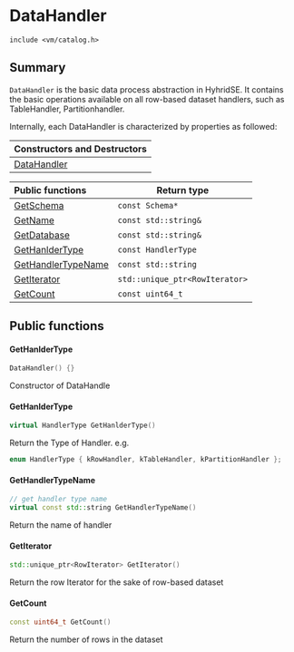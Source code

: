 # DataHandler

`include <vm/catalog.h>`

## Summary

`DataHandler` is the basic data process abstraction in HyhridSE. It contains the basic operations available on all row-based dataset handlers, such as TableHandler, Partitionhandler.

Internally, each DataHandler is characterized by properties as followed:

| Constructors and Destructors |
| :--------------------------- |
| [DataHandler](#DataHandler)  |

| Public functions                          | Return type                    |
| :---------------------------------------- | ------------------------------ |
| [GetSchema](#GetSchema)                   | `const Schema*`                |
| [GetName](#GetName)                       | `const std::string&`           |
| [GetDatabase](#GetDatabase)               | `const std::string&`           |
| [GetHanlderType](#GetHanlderType)         | `const HandlerType`            |
| [GetHandlerTypeName](#GetHandlerTypeName) | `const std::string`            |
| [GetIterator](#GetIterator)               | `std::unique_ptr<RowIterator>` |
| [GetCount](#GetCount)                     | `const uint64_t`               |

## Public functions

#### GetHanlderType

```c++
DataHandler() {}
```

Constructor of DataHandle

#### GetHanlderType

```c++
virtual HandlerType GetHanlderType()
```

Return the Type of Handler. e.g.

```c++
enum HandlerType { kRowHandler, kTableHandler, kPartitionHandler };
```

#### GetHandlerTypeName

```c++
// get handler type name
virtual const std::string GetHandlerTypeName()
```

Return the name of handler

#### GetIterator

```c++
std::unique_ptr<RowIterator> GetIterator()
```

Return the row Iterator for the sake of row-based dataset

#### GetCount

```c++
const uint64_t GetCount()
```

Return the number of rows in the dataset